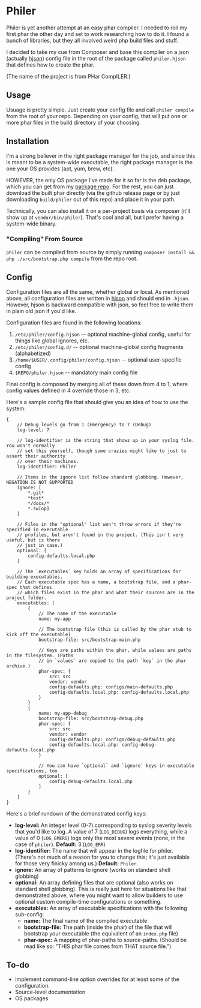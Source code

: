 Philer
==============================================================

Philer is yet another attempt at an easy phar compiler. I needed to roll my first phar the other day and set to work researching how to do it. I found a bunch of libraries, but they all involved weird php build files and stuff.

I decided to take my cue from Composer and base this compiler on a json (actually [hjson](https://hjson.org)) config file in the root of the package called `philer.hjson` that defines how to create the phar.

(The name of the project is from PHar CompILER.)


## Usage

Usuage is pretty simple. Just create your config file and call `philer compile` from the root of your repo. Depending on your config, that will put one or more phar files in the build directory of your choosing.


## Installation

I'm a strong believer in the right package manager for the job, and since this is meant to be a system-wide executable, the right package manager is the one your OS provides (apt, yum, brew, etc).

HOWEVER, the only OS package I've made for it so far is the deb package, which you can get from my [package repo](https://packages.kaelshipman.me). For the rest, you can just download the built phar directly (via the github release page or by just downloading `build/philer` out of this repo) and place it in your path.

Technically, you can also install it on a per-project basis via composer (it'll show up at `vendor/bin/philer`). That's cool and all, but I prefer having a system-wide binary.

### "Compiling" From Source

`philer` can be compiled from source by simply running `composer install && php ./src/bootstrap.php compile` from the repo root.


## Config

Configuration files are all the same, whether global or local. As mentioned above, all configuration files are written in [hjson](https://hjson.org) and should end in `.hjson`. However, hjson is backward compatible with json, so feel free to write them in plain old json if you'd like.

Configuration files are found in the following locations:

1. `/etc/philer/config.hjson` -- optional machine-global config, useful for things like global ignores, etc.
2. `/etc/philer/config.d/` -- optional machine-global config fragments (alphabetized)
3. `/home/$USER/.config/philer/config.hjson` -- optional user-specific config
4. `$REPO/philer.hjson` -- mandatory main config file

Final config is composed by merging all of these down from 4 to 1, where config values defined in 4 override those in 3, etc.

Here's a sample config file that should give you an idea of how to use the system:

```hjson
{
    // Debug levels go from 1 (Emergency) to 7 (Debug)
    log-level: 7

    // log-identifier is the string that shows up in your syslog file. You won't normally
    // set this yourself, though some crazies might like to just to assert their authority
    // over their machines.
    log-identifier: Philer

    // Items in the ignore list follow standard globbing. However, NEGATION IS NOT SUPPORTED
    ignore: [
        *.git*
        *test*
        */docs/*
        *.sw[op]
    ]

    // Files in the "optional" list won't throw errors if they're specified in executable
    // profiles, but aren't found in the project. (This isn't very useful, but is there
    // just in case.)
    optional: [
        config-defaults.local.php
    ]

    // The `executables` key holds an array of specifications for building executables.
    // Each executable spec has a name, a bootstrap file, and a phar-spec that defines
    // which files exist in the phar and what their sources are in the project folder.
    executables: [
        {
            // The name of the executable
            name: my-app

            // The bootstrap file (this is called by the phar stub to kick off the executable)
            bootstrap-file: src/bootstrap-main.php

            // Keys are paths within the phar, while values are paths in the filesystem. (Paths
            // in `values` are copied to the path `key` in the phar archive.)
            phar-spec: {
                src: src
                vendor: vendor
                config-defaults.php: configs/main-defaults.php
                config-defaults.local.php: config-defaults.local.php
            }
        }
        {
            name: my-app-debug
            bootstrap-file: src/bootstrap-debug.php
            phar-spec: {
                src: src
                vendor: vendor
                config-defaults.php: configs/debug-defaults.php
                config-defaults.local.php: config-debug-defaults.local.php
            }

            // You can have `optional` and `ignore` keys in executable specifications, too
            optional: [
                config-debug-defaults.local.php
            ]
        }
    ]
}
```

Here's a brief rundown of the demonstrated config keys:

* **log-level:** An integer level (0-7) corresponding to syslog severity levels that you'd like to log. A value of 7 (`LOG_DEBUG`) logs everything, while a value of 0 (`LOG_EMERG`) logs only the most severe events (none, in the case of `philer`). **Default:** 3 (`LOG_ERR`)
* **log-identifier:** The name that will appear in the logfile for philer. (There's not much of a reason for you to change this; it's just available for those very finicky among us.) **Default:** `Philer`.
* **ignore:** An array of patterns to ignore (works on standard shell globbing)
* **optional:** An array defining files that are optional (also works on standard shell globbing). This is really just here for situations like that demonstrated above, where you might want to allow builders to use optional custom compile-time configurations or something.
* **executables:** An array of executable specifications with the following sub-config:
    * **name:** The final name of the compiled executable
    * **bootstrap-file:** The path (inside the phar) of the file that will bootstrap your executable (the equivalent of an `index.php` file)
    * **phar-spec:** A mapping of phar-paths to source-paths. (Should be read like so: "THIS phar file comes from THAT source file.")


## To-do

* Implement command-line option overrides for at least some of the configuration.
* Source-level documentation
* OS packages

